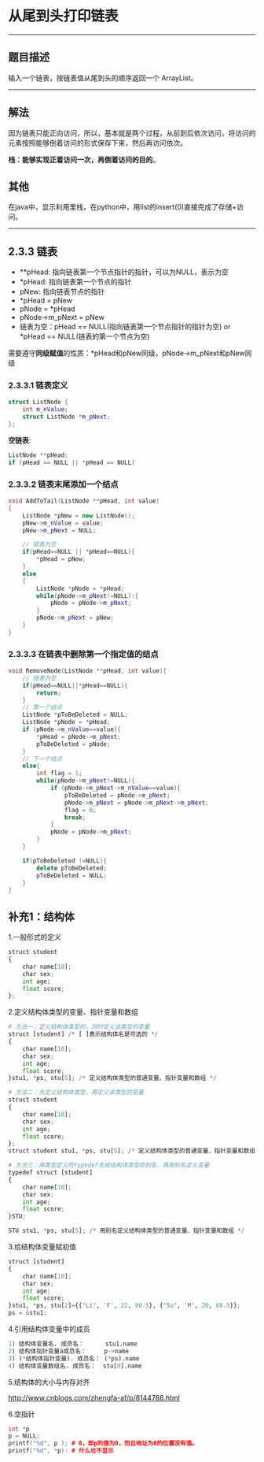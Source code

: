 # 从尾到头打印链表

____

## 题目描述

输入一个链表，按链表值从尾到头的顺序返回一个 ArrayList。
____

## 解法

因为链表只能正向访问，所以，基本就是两个过程，从前到后依次访问，将访问的元素按照能够倒着访问的形式保存下来，然后再访问依次。

**栈：能够实现正着访问一次，再倒着访问的目的**。

## 其他

在java中，显示利用里栈，在python中，用list的insert(0)直接完成了存储+访问。
____

## 2.3.3 链表

* \**pHead: 指向链表第一个节点指针的指针，可以为NULL，表示为空
* \*pHead: 指向链表第一个节点的指针
* pNew: 指向链表节点的指针
* *pHead = pNew
* pNode = *pHead
* pNode->m_pNext = pNew
* 链表为空：pHead == NULL(指向链表第一个节点指针的指针为空) or *pHead == NULL(链表的第一个节点为空)

需要遵守**同级赋值**的性质：*pHead和pNew同级，pNode->m_pNext和pNew同级

### 2.3.3.1 链表定义

```c++
struct ListNode {
    int m_nValue;
    struct ListNode *m_pNext;
};
```

**空链表**:

```c++
ListNode **pHead;
if (pHead == NULL || *pHead == NULL)
```

### 2.3.3.2 链表末尾添加一个结点

```c++
void AddToTail(ListNode **pHead, int value)
{
    ListNode *pNew = new ListNode();
    pNew->m_nValue = value;
    pNew->m_pNext = NULL;

    // 链表为空
    if(pHead==NULL || *pHead==NULL){
        *pHead = pNew;
    }
    else
    {
        ListNode *pNode = *pHead;
        while(pNode->m_pNext!=NULL):{
            pNode = pNode->m_pNext;
        }
        pNode->m_pNext = pNew;
    }
}
```

### 2.3.3.3 在链表中删除第一个指定值的结点

```c++
void RemoveNode(ListNode **pHead, int value){
    // 链表为空
    if(pHead==NULL||*pHead==NULL){
        return;
    }
    // 第一个结点
    ListNode *pToBeDeleted = NULL;
    ListNode *pNode = *pHead;
    if (pNode->m_nValue==value){
        *pHead = pNode->m_pNext;
        pToBeDeleted = pNode;
    }
    // 下一个结点
    else{
        int flag = 1;
        while(pNode->m_pNext!=NULL){
            if (pNode->m_pNext->m_nValue==value){
                pToBeDeleted = pNode->m_pNext;
                pNode->m_pNext = pNode->m_pNext->m_pNext;
                flag = 0;
                break;
            }
            pNode = pNode->m_pNext;
        }
    }

    if(pToBeDeleted !=NULL){
        delete pToBeDeleted;
        pToBeDeleted = NULL;
    }
}
```

## 补充1：结构体

1.一般形式的定义

```python
struct student
{
    char name[10];
    char sex;
    int age;
    float score;
};
```

2.定义结构体类型的变量、指针变量和数组

```python
# 方法一：定义结构体类型时，同时定义该类型的变量
struct [student] /* [ ]表示结构体名是可选的 */
{
    char name[10];
    char sex;
    int age;
    float score;
}stu1, *ps, stu[5]; /* 定义结构体类型的普通变量、指针变量和数组 */

# 方法二：先定义结构体类型，再定义该类型的变量
struct student
{
    char name[10];
    char sex;
    int age;
    float score;
};
struct student stu1, *ps, stu[5]; /* 定义结构体类型的普通变量、指针变量和数组 */

# 方法三：用类型定义符typedef先给结构体类型命别名，再用别名定义变量
typedef struct [student]
{
    char name[10];
    char sex;
    int age;
    float score;
}STU;

STU stu1, *ps, stu[5]; /* 用别名定义结构体类型的普通变量、指针变量和数组 */
```

3.给结构体变量赋初值

```python
struct [student]
{
    char name[10];
    char sex;
    int age;
    float score;
}stu1, *ps, stu[2]={{"Li", 'F', 22, 90.5}, {"Su", 'M', 20, 88.5}};
ps = &stu1;
```

4.引用结构体变量中的成员

```python
1) 结构体变量名. 成员名：      stu1.name
2) 结构体指针变量à成员名：     p->name
3) (*结构体指针变量). 成员名： (*ps).name
4) 结构体变量数组名. 成员名：  stu[0].name
```

5.结构体的大小与内存对齐

<http://www.cnblogs.com/zhengfa-af/p/8144786.html>

6.空指针

```c++
int *p
p = NULL;
printf("%d", p ); # 0，即p的值为0，而且地址为0的位置没有值。
printf("%d", *p): # 什么也不显示
```